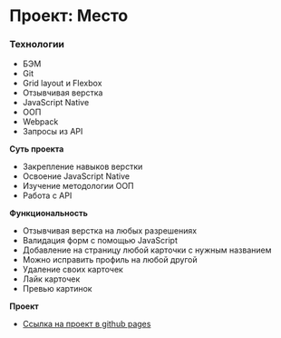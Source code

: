 # Проект: Место

### Технологии

- БЭМ
- Git
- Grid layout и Flexbox
- Отзывчивая верстка
- JavaScript Native
- OOП
- Webpack
- Запросы из API

**Суть проекта**

- Закрепление навыков верстки
- Освоение JavaScript Native
- Изучение методологии ООП
- Работа с API

**Функциональность**

- Отзывчивая верстка на любых разрешениях
- Валидация форм с помощью JavaScript
- Добавление на страницу любой карточки с нужным названием
- Можно исправить профиль на любой другой
- Удаление своих карточек
- Лайк карточек
- Превью картинок

**Проект**

- [Ссылка на проект в github pages](https://iiiokojiadbi.github.io/mesto-vanila/)
